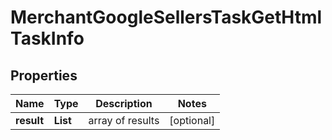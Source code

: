 # MerchantGoogleSellersTaskGetHtmlTaskInfo


## Properties

| Name | Type | Description | Notes |
|------------ | ------------- | ------------- | -------------|
**result** | **List<MerchantGoogleSellersTaskGetHtmlResultInfo>** | array of results |[optional]|